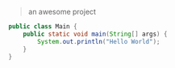> an awesome project 
```java
public class Main {
	public static void main(String[] args) {
		System.out.println("Hello World");
	}
}

```